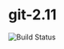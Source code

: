 # git-2.11

![Build Status](https://travis-ci.org/cyber-dojo-languages/git-2.11.svg?branch=master)

